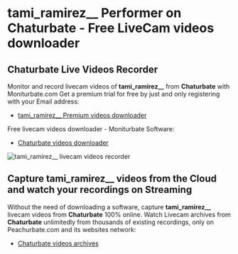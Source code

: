# tami_ramirez__ Performer on Chaturbate - Free LiveCam videos downloader

## Chaturbate Live Videos Recorder

Monitor and record livecam videos of **tami_ramirez__** from **Chaturbate** with Moniturbate.com
Get a premium trial for free by just and only registering with your Email address:
* [tami_ramirez__ Premium videos downloader](https://moniturbate.com/request-demo-licence-key.html)

Free livecam videos downloader - Moniturbate Software:
* [Chaturbate videos downloader](https://moniturbate.com/moniturbate-download-software.html)

![tami_ramirez__ livecam videos recorder](https://peachurnet.com/templates/moniturbate-software.png)


## Capture tami_ramirez__ videos from the Cloud and watch your recordings on Streaming

Without the need of downloading a software, capture **tami_ramirez__** livecam videos from **Chaturbate** 100% online.
Watch Livecam archives from **Chaturbate** unlimitedly from thousands of existing recordings, only on Peachurbate.com and its websites network:
* [Chaturbate videos archives](https://peachurnet.com/)